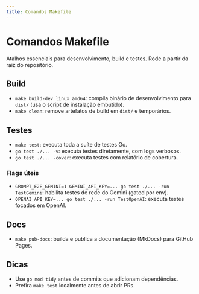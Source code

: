 ```yaml
---
title: Comandos Makefile
---
```


# Comandos Makefile

Atalhos essenciais para desenvolvimento, build e testes. Rode a partir da raiz do repositório.

## Build

- `make build-dev linux amd64`: compila binário de desenvolvimento para `dist/` (usa o script de instalação embutido).
- `make clean`: remove artefatos de build em `dist/` e temporários.

## Testes

- `make test`: executa toda a suíte de testes Go.
- `go test ./... -v`: executa testes diretamente, com logs verbosos.
- `go test ./... -cover`: executa testes com relatório de cobertura.

### Flags úteis

- `GROMPT_E2E_GEMINI=1 GEMINI_API_KEY=... go test ./... -run TestGemini`: habilita testes de rede do Gemini (gated por env).
- `OPENAI_API_KEY=... go test ./... -run TestOpenAI`: executa testes focados em OpenAI.

## Docs

- `make pub-docs`: builda e publica a documentação (MkDocs) para GitHub Pages.

## Dicas

- Use `go mod tidy` antes de commits que adicionam dependências.
- Prefira `make test` localmente antes de abrir PRs.
